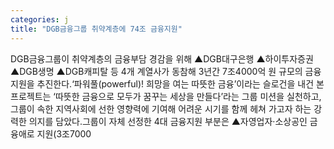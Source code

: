 ```yaml
---
categories: j
title: "DGB금융그룹 취약계층에 74조 금융지원"
---
```

DGB금융그룹이 취약계층의 금융부담 경감을 위해 ▲DGB대구은행 ▲하이투자증권 ▲DGB생명 ▲DGB캐피탈 등 4개 계열사가 동참해 3년간 7조4000억 원 규모의 금융지원을 추진한다.‘파워풀(powerful)! 희망을 여는 따뜻한 금융’이라는 슬로건을 내건 본 프로젝트는 ‘따뜻한 금융으로 모두가 꿈꾸는 세상을 만들다’라는 그룹 미션을 실천하고, 그룹이 속한 지역사회에 선한 영향력에 기여해 어려운 시기를 함께 헤쳐 가고자 하는 강력한 의지를 담았다.그룹이 자체 선정한 4대 금융지원 부분은 ▲자영업자·소상공인 금융애로 지원(3조7000